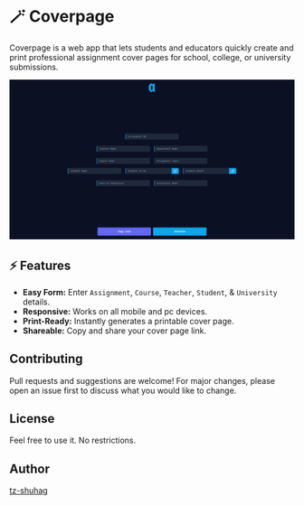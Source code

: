 # 🪄 Coverpage
Coverpage is a web app that lets students and educators quickly create and print professional assignment cover pages for school, college, or university submissions.

![coverpage](https://raw.githubusercontent.com/tz-shuhag/tz-shuhag.github.io/refs/heads/main/assets/images/coverpage.png)

## ⚡ Features

- **Easy Form:** Enter `Assignment`, `Course`, `Teacher`, `Student`, & `University` details.
- **Responsive:** Works on all mobile and pc devices.
- **Print-Ready:** Instantly generates a printable cover page.
- **Shareable:** Copy and share your cover page link.

## Contributing

Pull requests and suggestions are welcome! For major changes, please open an issue first to discuss what you would like to change.

## License

Feel free to use it. No restrictions.

## Author

[tz-shuhag](https://github.com/tz-shuhag)
